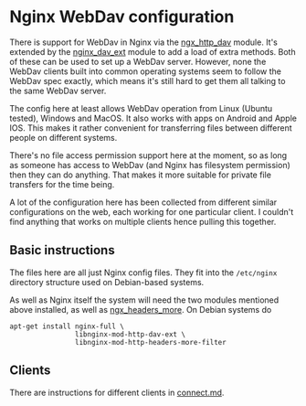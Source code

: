 Nginx WebDav configuration
==========================

There is support for WebDav in Nginx via the
[ngx_http_dav](http://nginx.org/en/docs/http/ngx_http_dav_module.html)
module. It's extended by the
[nginx_dav_ext](https://github.com/arut/nginx-dav-ext-module)
module to add a load of extra methods. Both of these can be used
to set up a WebDav server. However, none the WebDav clients built
into common operating systems seem to follow the WebDav spec
exactly, which means it's still hard to get them all talking to
the same WebDav server.

The config here at least allows WebDav operation from Linux
(Ubuntu tested), Windows and MacOS. It also works with apps on
Android and Apple IOS. This makes it rather convenient for
transferring files between different people on different systems.

There's no file access permission support here at the moment, so
as long as someone has access to WebDav (and Nginx has filesystem
permission) then they can do anything. That makes it more suitable
for private file transfers for the time being.

A lot of the configuration here has been collected from different
similar configurations on the web, each working for one particular
client. I couldn't find anything that works on multiple clients
hence pulling this together.

Basic instructions
------------------

The files here are all just Nginx config files. They fit into the
`/etc/nginx` directory structure used on Debian-based systems.

As well as Nginx itself the system will need the two modules
mentioned above installed, as well as
[ngx_headers_more](https://github.com/openresty/headers-more-nginx-module).
On Debian systems do

    apt-get install nginx-full \
                    libnginx-mod-http-dav-ext \
                    libnginx-mod-http-headers-more-filter

Clients
-------

There are instructions for different clients in
[connect.md](connect.md).
